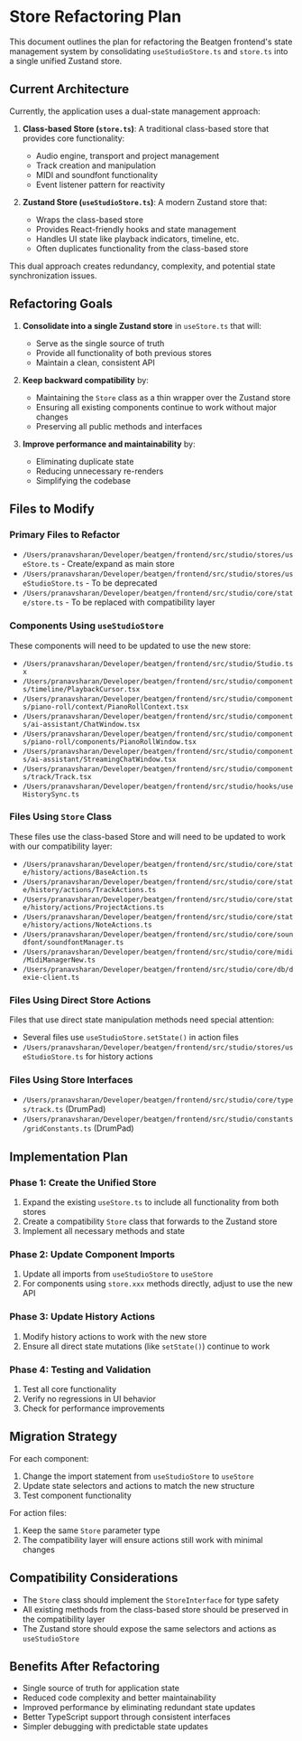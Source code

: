 # Store Refactoring Plan

This document outlines the plan for refactoring the Beatgen frontend's state management system by consolidating `useStudioStore.ts` and `store.ts` into a single unified Zustand store.

## Current Architecture

Currently, the application uses a dual-state management approach:

1. **Class-based Store (`store.ts`)**: A traditional class-based store that provides core functionality:
   - Audio engine, transport and project management
   - Track creation and manipulation
   - MIDI and soundfont functionality
   - Event listener pattern for reactivity

2. **Zustand Store (`useStudioStore.ts`)**: A modern Zustand store that:
   - Wraps the class-based store
   - Provides React-friendly hooks and state management
   - Handles UI state like playback indicators, timeline, etc.
   - Often duplicates functionality from the class-based store

This dual approach creates redundancy, complexity, and potential state synchronization issues.

## Refactoring Goals

1. **Consolidate into a single Zustand store** in `useStore.ts` that will:
   - Serve as the single source of truth
   - Provide all functionality of both previous stores
   - Maintain a clean, consistent API

2. **Keep backward compatibility** by:
   - Maintaining the `Store` class as a thin wrapper over the Zustand store
   - Ensuring all existing components continue to work without major changes
   - Preserving all public methods and interfaces

3. **Improve performance and maintainability** by:
   - Eliminating duplicate state
   - Reducing unnecessary re-renders
   - Simplifying the codebase

## Files to Modify

### Primary Files to Refactor

- `/Users/pranavsharan/Developer/beatgen/frontend/src/studio/stores/useStore.ts` - Create/expand as main store
- `/Users/pranavsharan/Developer/beatgen/frontend/src/studio/stores/useStudioStore.ts` - To be deprecated
- `/Users/pranavsharan/Developer/beatgen/frontend/src/studio/core/state/store.ts` - To be replaced with compatibility layer

### Components Using `useStudioStore`

These components will need to be updated to use the new store:

- `/Users/pranavsharan/Developer/beatgen/frontend/src/studio/Studio.tsx`
- `/Users/pranavsharan/Developer/beatgen/frontend/src/studio/components/timeline/PlaybackCursor.tsx`
- `/Users/pranavsharan/Developer/beatgen/frontend/src/studio/components/piano-roll/context/PianoRollContext.tsx`
- `/Users/pranavsharan/Developer/beatgen/frontend/src/studio/components/ai-assistant/ChatWindow.tsx`
- `/Users/pranavsharan/Developer/beatgen/frontend/src/studio/components/piano-roll/components/PianoRollWindow.tsx`
- `/Users/pranavsharan/Developer/beatgen/frontend/src/studio/components/ai-assistant/StreamingChatWindow.tsx`
- `/Users/pranavsharan/Developer/beatgen/frontend/src/studio/components/track/Track.tsx`
- `/Users/pranavsharan/Developer/beatgen/frontend/src/studio/hooks/useHistorySync.ts`

### Files Using `Store` Class

These files use the class-based Store and will need to be updated to work with our compatibility layer:

- `/Users/pranavsharan/Developer/beatgen/frontend/src/studio/core/state/history/actions/BaseAction.ts`
- `/Users/pranavsharan/Developer/beatgen/frontend/src/studio/core/state/history/actions/TrackActions.ts`
- `/Users/pranavsharan/Developer/beatgen/frontend/src/studio/core/state/history/actions/ProjectActions.ts`
- `/Users/pranavsharan/Developer/beatgen/frontend/src/studio/core/state/history/actions/NoteActions.ts`
- `/Users/pranavsharan/Developer/beatgen/frontend/src/studio/core/soundfont/soundfontManager.ts`
- `/Users/pranavsharan/Developer/beatgen/frontend/src/studio/core/midi/MidiManagerNew.ts`
- `/Users/pranavsharan/Developer/beatgen/frontend/src/studio/core/db/dexie-client.ts`

### Files Using Direct Store Actions

Files that use direct state manipulation methods need special attention:
- Several files use `useStudioStore.setState()` in action files
- `/Users/pranavsharan/Developer/beatgen/frontend/src/studio/stores/useStudioStore.ts` for history actions

### Files Using Store Interfaces

- `/Users/pranavsharan/Developer/beatgen/frontend/src/studio/core/types/track.ts` (DrumPad)
- `/Users/pranavsharan/Developer/beatgen/frontend/src/studio/constants/gridConstants.ts` (DrumPad)

## Implementation Plan

### Phase 1: Create the Unified Store

1. Expand the existing `useStore.ts` to include all functionality from both stores
2. Create a compatibility `Store` class that forwards to the Zustand store
3. Implement all necessary methods and state

### Phase 2: Update Component Imports

1. Update all imports from `useStudioStore` to `useStore`
2. For components using `store.xxx` methods directly, adjust to use the new API

### Phase 3: Update History Actions

1. Modify history actions to work with the new store
2. Ensure all direct state mutations (like `setState()`) continue to work

### Phase 4: Testing and Validation

1. Test all core functionality
2. Verify no regressions in UI behavior
3. Check for performance improvements

## Migration Strategy

For each component:

1. Change the import statement from `useStudioStore` to `useStore`
2. Update state selectors and actions to match the new structure
3. Test component functionality

For action files:
1. Keep the same `Store` parameter type
2. The compatibility layer will ensure actions still work with minimal changes

## Compatibility Considerations

- The `Store` class should implement the `StoreInterface` for type safety
- All existing methods from the class-based store should be preserved in the compatibility layer
- The Zustand store should expose the same selectors and actions as `useStudioStore`

## Benefits After Refactoring

- Single source of truth for application state
- Reduced code complexity and better maintainability
- Improved performance by eliminating redundant state updates
- Better TypeScript support through consistent interfaces
- Simpler debugging with predictable state updates